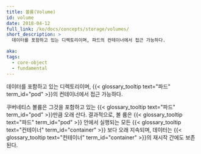 ```yaml
---
title: 볼륨(Volume)
id: volume
date: 2018-04-12
full_link: /ko/docs/concepts/storage/volumes/
short_description: >
  데이터를 포함하고 있는 디렉토리이며, 파드의 컨테이너에서 접근 가능하다.

aka:
tags:
  - core-object
  - fundamental
---
```


데이터를 포함하고 있는 디렉토리이며,
{{< glossary_tooltip text="파드" term_id="pod" >}}의 컨테이너에서 접근 가능하다.

<!--more-->

쿠버네티스 볼륨은 그것을 포함하고 있는
{{< glossary_tooltip text="파드" term_id="pod" >}}만큼 오래 산다. 결과적으로, 볼
륨은 {{< glossary_tooltip text="파드" term_id="pod" >}} 안에서 실행되는 모든
{{< glossary_tooltip text="컨테이너" term_id="container" >}} 보다 오래 지속되며,
데이터는 {{< glossary_tooltip text="컨테이너" term_id="container" >}}의 재시작
간에도 보존된다.
